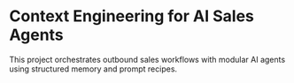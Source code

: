 # Context Engineering for AI Sales Agents

This project orchestrates outbound sales workflows with modular AI agents using structured memory and prompt recipes.